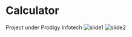 # Calculator
 Project under Prodigy Infotech
![slide1](https://github.com/harshjoshi004/CalculatorJetpackCompose/assets/138373025/ffd473b9-fee2-403e-a5c5-a3e18ecd7668)
![slide2](https://github.com/harshjoshi004/CalculatorJetpackCompose/assets/138373025/d86d6f5d-f5dc-4674-a815-832cd5a5116e)

